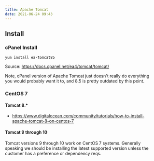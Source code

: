```yaml
---
title: Apache Tomcat
date: 2021-06-24 09:43
---
```


## Install

### cPanel Install

```
yum install ea-tomcat85
```

Source: https://docs.cpanel.net/ea4/tomcat/tomcat/

Note, cPanel version of Apache Tomcat just doesn't really do everything you
would probably want it to, and 8.5 is pretty outdated by this point. 

### CentOS 7

#### Tomcat 8.*

* <https://www.digitalocean.com/community/tutorials/how-to-install-apache-tomcat-8-on-centos-7>

#### Tomcat 9 through 10

Tomcat versions 9 through 10 work on CentOS 7 systems. Generally speaking we
should be installing the latest supported version unless the customer has a
preference or dependency reqs. 

